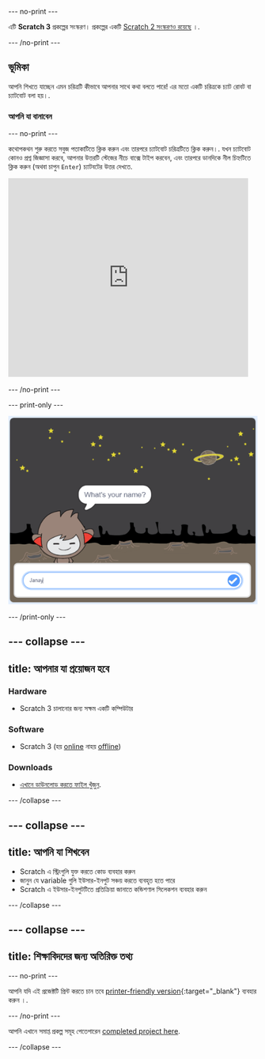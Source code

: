 --- no-print ---

এটি **Scratch 3** প্রকল্পের সংস্করণ। প্রকল্পের একটি [Scratch 2 সংস্করণও রয়েছে](https://projects.raspberrypi.org/bn-IN/projects/chatbot-scratch2) ।.

--- /no-print ---

## ভূমিকা

আপনি শিখতে যাচ্ছেন এমন চরিত্রটি কীভাবে আপনার সাথে কথা বলতে পারে! এর মতো একটি চরিত্রকে চ্যাট রোবট বা চ্যাটবোট বলা হয়।.

### আপনি যা বানাবেন

--- no-print ---

কথোপকথন শুরু করতে সবুজ পতাকাটিতে ক্লিক করুন এবং তারপরে চ্যাটবোট চরিত্রটিতে ক্লিক করুন।. যখন চ্যাটবোট কোনও প্রশ্ন জিজ্ঞাসা করবে, আপনার উত্তরটি স্টেজের নীচে বাক্সে টাইপ করবেন, এবং তারপরে ডানদিকে নীল চিহ্নটিতে ক্লিক করুন (অথবা চাপুন `Enter`) চ্যাটবটের উত্তর দেখতে.

<div class="scratch-preview">
  <iframe allowtransparency="true" width="485" height="402" src="https://scratch.mit.edu/projects/embed/248864190/?autostart=false" 
  frameborder="0" scrolling="no"></iframe>
</div>

--- /no-print ---

--- print-only ---

![complete project](images/chatbot-preview.png)

--- /print-only ---

--- collapse ---
---
title: আপনার যা প্রয়োজন হবে
---

### Hardware

- Scratch 3 চালানোর জন্য সক্ষম একটি কম্পিউটার

### Software

- Scratch 3 (হয় [online](https://rpf.io/scratchon) নাহয় [offline](https://rpf.io/scratchoff))

### Downloads

- [এখানে ডাউনলোড করতে ফাইল খুঁজুন](http://rpf.io/p/bn-IN/chatbot-go).

--- /collapse ---

--- collapse ---
---
title: আপনি যা শিখবেন
---

- Scratch এ স্ট্রিংগুলি যুক্ত করতে কোড ব্যবহার করুন
- জানুন যে variable গুলি ইউসার-ইনপুট সঞ্চয় করতে ব্যবহৃত হতে পারে
- Scratch এ ইউসার-ইনপুটটিতে প্রতিক্রিয়া জানাতে কন্ডিশণাল সিলেকশন ব্যবহার করুন

--- /collapse ---

--- collapse ---
---
title: শিক্ষাবিদদের জন্য অতিরিক্ত তথ্য
---

--- no-print ---

আপনি যদি এই প্রজেক্টটি প্রিন্ট করতে চান তবে [printer-friendly version](https://projects.raspberrypi.org/bn-IN/projects/chatbot/print){:target="_blank"} ব্যবহার করুন ।.

--- /no-print ---

আপনি এখানে সমাপ্ত প্রকল্প সমূহ পেতেপারেন [completed project here](http://rpf.io/p/bn-IN/chatbot-get).

--- /collapse ---
